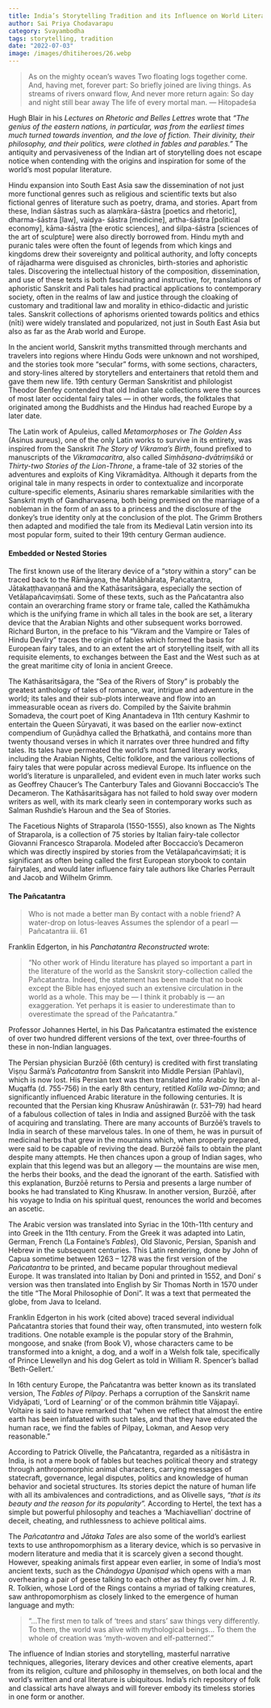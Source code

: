 ```yaml
---
title: India’s Storytelling Tradition and its Influence on World Literature
author: Sai Priya Chodavarapu
category: Svayambodha
tags: storytelling, tradition
date: "2022-07-03"
image: /images/dhitiheroes/26.webp
---
```


> As on the mighty ocean’s waves
Two floating logs together come.
And, having met, forever part:
So briefly joined are living things.
As streams of rivers onward flow,
And never more return again:
So day and night still bear away
The life of every mortal man.
> — Hitopadeśa

Hugh Blair in his *Lectures on Rhetoric and Belles Lettres* wrote that *“The genius of the eastern nations, in particular, was from the earliest times much turned towards invention, and the love of fiction. Their divinity, their philosophy, and their politics, were clothed in fables and parables.”* The antiquity and pervasiveness of the Indian art of storytelling does not escape notice when contending with the origins and inspiration for some of the world’s most popular literature.

Hindu expansion into South East Asia saw the dissemination of not just more functional genres such as religious and scientific texts but also fictional genres of literature such as poetry, drama, and stories. Apart from these, Indian śāstras such as alaṃkāra-śāstra [poetics and rhetoric], dharma-śāstra [law], vaidya- śāstra [medicine], artha-śāstra [political economy], kāma-śāstra [the erotic sciences], and śilpa-śāstra [sciences of the art of sculpture] were also directly borrowed from. Hindu myth and puranic tales were often the fount of legends from which kings and kingdoms drew their sovereignty and political authority, and lofty concepts of rājadharma were disguised as chronicles, birth-stories and aphoristic tales. Discovering the intellectual history of the composition, dissemination, and use of these texts is both fascinating and instructive, for, translations of aphoristic Sanskrit and Pali tales had practical applications to contemporary society, often in the realms of law and justice through the cloaking of customary and traditional law and morality in ethico-didactic and juristic tales. Sanskrit collections of aphorisms oriented towards politics and ethics (nīti) were widely translated and popularized, not just in South East Asia but also as far as the Arab world and Europe.

In the ancient world, Sanskrit myths transmitted through merchants and travelers into regions where Hindu Gods were unknown and not worshiped, and the stories took more “secular” forms, with some sections, characters, and story-lines altered by storytellers and entertainers that retold them and gave them new life. 19th century German Sanskritist and philologist Theodor Benfey contended that old Indian tale collections were the sources of most later occidental fairy tales — in other words, the folktales that originated among the Buddhists and the Hindus had reached Europe by a later date.

The Latin work of Apuleius, called *Metamorphoses* or *The Golden Ass* (Asinus aureus), one of the only Latin works to survive in its entirety, was inspired from the Sanskrit *The Story of Vikrama’s Birth*, found prefixed to manuscripts of the *Vikramacaritra*, also called *Siṃhāsana-dvātriṃśikā* or *Thirty-two Stories of the Lion-Throne*, a frame-tale of 32 stories of the adventures and exploits of King Vikramāditya. Although it departs from the original tale in many respects in order to contextualize and incorporate culture-specific elements, Asinariu shares remarkable similarities with the Sanskrit myth of Gandharvasena, both being premised on the marriage of a nobleman in the form of an ass to a princess and the disclosure of the donkey’s true identity only at the conclusion of the plot. The Grimm Brothers then adapted and modified the tale from its Medieval Latin version into its most popular form, suited to their 19th century German audience.

#### Embedded or Nested Stories
The first known use of the literary device of a “story within a story” can be traced back to the Rāmāyaṇa, the Mahābhārata, Pañcatantra, Jātakaṭṭhavaṇṇanā and the Kathāsaritsāgara, especially the section of Vetālapañcaviṃśati. Some of these texts, such as the Pañcatantra also contain an overarching frame story or frame tale, called the Kathāmukha which is the unifying frame in which all tales in the book are set, a literary device that the Arabian Nights and other subsequent works borrowed. Richard Burton, in the preface to his “Vikram and the Vampire or Tales of Hindu Devilry” traces the origin of fables which formed the basis for European fairy tales, and to an extent the art of storytelling itself, with all its requisite elements, to exchanges between the East and the West such as at the great maritime city of Ionia in ancient Greece.

The Kathāsaritsāgara, the “Sea of the Rivers of Story” is probably the greatest anthology of tales of romance, war, intrigue and adventure in the world; its tales and their sub-plots interweave and flow into an immeasurable ocean as rivers do. Compiled by the Śaivite brahmin Somadeva, the court poet of King Anantadeva in 11th century Kashmir to entertain the Queen Sūryavati, it was based on the earlier now-extinct compendium of Guṇādhya called the Bṛhatkathā, and contains more than twenty thousand verses in which it narrates over three hundred and fifty tales. Its tales have permeated the world’s most famed literary works, including the Arabian Nights, Celtic folklore, and the various collections of fairy tales that were popular across medieval Europe. Its influence on the world’s literature is unparalleled, and evident even in much later works such as Geoffrey Chaucer’s The Canterbury Tales and Giovanni Boccaccio’s The Decameron. The Kathāsaritsāgara has not failed to hold sway over modern writers as well, with its mark clearly seen in contemporary works such as Salman Rushdie’s Haroun and the Sea of Stories.

The Facetious Nights of Straparola (1550-1555), also known as The Nights of Straparola, is a collection of 75 stories by Italian fairy-tale collector Giovanni Francesco Straparola. Modeled after Boccaccio’s Decameron which was directly inspired by stories from the Vetālapañcaviṃśati; it is significant as often being called the first European storybook to contain fairytales, and would later influence fairy tale authors like Charles Perrault and Jacob and Wilhelm Grimm.

#### The Pañcatantra
> Who is not made a better man
> By contact with a noble friend?
> A water-drop on lotus-leaves
> Assumes the splendor of a pearl
> — Pañcatantra iii. 61

Franklin Edgerton, in his *Panchatantra Reconstructed* wrote:

>“No other work of Hindu literature has played so important a part in the literature of the world as the Sanskrit story-collection called the Pañcatantra. Indeed, the statement has been made that no book except the Bible has enjoyed such an extensive circulation in the world as a whole. This may be — I think it probably is — an exaggeration. Yet perhaps it is easier to underestimate than to overestimate the spread of the Pañcatantra.” 

Professor Johannes Hertel, in his Das Pañcatantra estimated the existence of over two hundred different versions of the text, over three-fourths of these in non-Indian languages.

The Persian physician Burzōē (6th century) is credited with first translating Viṣṇu Śarmā’s *Pañcatantra* from Sanskrit into Middle Persian (Pahlavi), which is now lost. His Persian text was then translated into Arabic by Ibn al-Muqaffa (d. 755-756) in the early 8th century, retitled *Kalīla wa-Dimna*; and significantly influenced Arabic literature in the following centuries. It is recounted that the Persian king Khusraw Anūshirawān (r. 531–79) had heard of a fabulous collection of tales in India and assigned Burzōē with the task of acquiring and translating. There are many accounts of Burzōē’s travels to India in search of these marvelous tales. In one of them, he was in pursuit of medicinal herbs that grew in the mountains which, when properly prepared, were said to be capable of reviving the dead. Burzōē fails to obtain the plant despite many attempts. He then chances upon a group of Indian sages, who explain that this legend was but an allegory — the mountains are wise men, the herbs their books, and the dead the ignorant of the earth. Satisfied with this explanation, Burzōē returns to Persia and presents a large number of books he had translated to King Khusraw. In another version, Burzōē, after his voyage to India on his spiritual quest, renounces the world and becomes an ascetic.

The Arabic version was translated into Syriac in the 10th-11th century and into Greek in the 11th century. From the Greek it was adapted into Latin, German, French (La Fontaine’s *Fables*), Old Slavonic, Persian, Spanish and Hebrew in the subsequent centuries. This Latin rendering, done by John of Capua sometime between 1263 – 1278 was the first version of the *Pañcatantra* to be printed, and became popular throughout medieval Europe. It was translated into Italian by Doni and printed in 1552, and Doni’ s version was then translated into English by Sir Thomas North in 1570 under the title “The Moral Philosophie of Doni”. It was a text that permeated the globe, from Java to Iceland.

Franklin Edgerton in his work (cited above) traced several individual Pañcatantra stories that found their way, often transmuted, into western folk traditions. One notable example is the popular story of the Brahmin, mongoose, and snake (from Book V), whose characters came to be transformed into a knight, a dog, and a wolf in a Welsh folk tale, specifically of Prince Llewellyn and his dog Gelert as told in William R. Spencer’s ballad ‘Beth-Gellert.’

In 16th century Europe, the Pañcatantra was better known as its translated version, The *Fables of Pilpay*. Perhaps a corruption of the Sanskrit name Vidyāpati, ‘Lord of Learning’ or of the common brāhmin title Vājapayī. Voltaire is said to have remarked that “when we reflect that almost the entire earth has been infatuated with such tales, and that they have educated the human race, we find the fables of Pilpay, Lokman, and Aesop very reasonable.”

According to Patrick Olivelle, the Pañcatantra, regarded as a nītiśāstra in India, is not a mere book of fables but teaches political theory and strategy through anthropomorphic animal characters, carrying messages of statecraft, governance, legal disputes, politics and knowledge of human behavior and societal structures.  Its stories depict the nature of human life with all its ambivalences and contradictions, and as Olivelle says, *“that is its beauty and the reason for its popularity”.* According to Hertel, the text has a simple but powerful philosophy and teaches a ‘Machiavellian’ doctrine of deceit, cheating, and ruthlessness to achieve political aims.

The *Pañcatantra* and *Jātaka Tales* are also some of the world’s earliest texts to use anthropomorphism as a literary device, which is so pervasive in modern literature and media that it is scarcely given a second thought. However, speaking animals first appear even earlier, in some of India’s most ancient texts, such as the *Chāndogya Upaniṣad* which opens with a man overhearing a pair of geese talking to each other as they fly over him. J. R. R. Tolkien, whose Lord of the Rings contains a myriad of talking creatures, saw anthropomorphism as closely linked to the emergence of human language and myth:

> “…The first men to talk of ‘trees and stars’ saw things very differently. To them, the world was alive with mythological beings… To them the whole of creation was ‘myth-woven and elf-patterned’.”

The influence of Indian stories and storytelling, masterful narrative techniques, allegories, literary devices and other creative elements, apart from its religion, culture and philosophy in themselves, on both local and the world’s written and oral literature is ubiquitous. India’s rich repository of folk and classical arts have always and will forever embody its timeless stories in one form or another.
